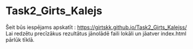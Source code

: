# Task2_Girts_Kalejs
Šeit būs iespējams apskatīt : https://girtskk.github.io/Task2_Girts_Kalejss/
Lai redzētu precīzākus rezultātus jānolādē faili lokāli un jāatver index.html pārlūk tīklā.
